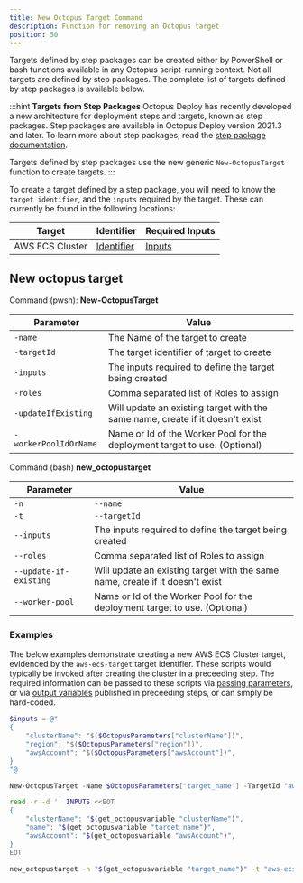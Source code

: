 ```yaml
---
title: New Octopus Target Command
description: Function for removing an Octopus target
position: 50
---
```


Targets defined by step packages can be created either by PowerShell or bash functions available in any Octopus script-running context. Not all targets are defined by step packages. The complete list of targets defined by step packages is available below.

:::hint
**Targets from Step Packages**
Octopus Deploy has recently developed a new architecture for deployment steps and targets, known as step packages. Step packages are available in Octopus Deploy version 2021.3 and later. To learn more about step packages, read the [step package documentation](https://github.com/octopusdeploy/step-api#overview).

Targets defined by step packages use the new generic `New-OctopusTarget` function to create targets. 
:::

To create a target defined by a step package, you will need to know the `target identifier`, and the `inputs` required by the target. These can currently be found in the following locations:

| Target                              | Identifier                             | Required Inputs                        |
| ----------------------------------- | -------------------------------------- | -------------------------------------- |
| AWS ECS Cluster | [Identifier](https://github.com/OctopusDeploy/step-package-ecs/blob/main/targets/ecs-target/src/metadata.json#L5) | [Inputs](https://github.com/OctopusDeploy/step-package-ecs/blob/main/targets/ecs-target/src/inputs.ts)

## New octopus target

Command (pwsh): **New-OctopusTarget** 

| Parameter                           | Value                                  |
| ----------------------------------- | -------------------------------------- |
| `-name`                             | The Name of the target to create |
| `-targetId`                         | The target identifier of target to create |
| `-inputs`                           | The inputs required to define the target being created |
| `-roles`                            | Comma separated list of Roles to assign |
| `-updateIfExisting`                 | Will update an existing target with the same name, create if it doesn't exist |
| `-workerPoolIdOrName`               | Name or Id of the Worker Pool for the deployment target to use. (Optional) |

Command (bash) **new_octopustarget** 

| Parameter                           | Value                                  |
| ----------------------------------- | -------------------------------------- |
| `-n` | `--name`                     | The Name of the target to create |
| `-t` | `--targetId`                 | The target identifier of target to create |
| `--inputs`                          | The inputs required to define the target being created |
| `--roles`                           | Comma separated list of Roles to assign |
| `--update-if-existing`              | Will update an existing target with the same name, create if it doesn't exist |
| `--worker-pool`                     | Name or Id of the Worker Pool for the deployment target to use. (Optional) |

### Examples

The below examples demonstrate creating a new AWS ECS Cluster target, evidenced by the `aws-ecs-target` target identifier. These scripts would typically be invoked after creating the cluster in a preceeding step. The required information can be passed to these scripts via [passing parameters](/docs/deployments/custom-scripts/passing-parameters-to-scripts.md), or via [output variables](/docs/deployments/custom-scripts/output-variables.md) published in preceeding steps, or can simply be hard-coded.

```powershell PowerShell
$inputs = @"
{
    "clusterName": "$($OctopusParameters["clusterName"])",
    "region": "$($OctopusParameters["region"])",
    "awsAccount": "$($OctopusParameters["awsAccount"])",
}
"@

New-OctopusTarget -Name $OctopusParameters["target_name"] -TargetId "aws-ecs-target" -Inputs $inputs -Roles $OctopusParameters["role"]
```
```bash Bash
read -r -d '' INPUTS <<EOT
{
    "clusterName": "$(get_octopusvariable "clusterName")",
    "name": "$(get_octopusvariable "target_name")",
    "awsAccount": "$(get_octopusvariable "awsAccount")",
}
EOT

new_octopustarget -n "$(get_octopusvariable "target_name")" -t "aws-ecs-target" --inputs "$INPUTS" --roles "$(get_octopusvariable "role")"
```